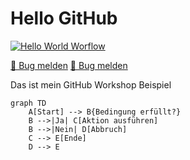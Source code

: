 # Hello GitHub

[![Hello World Worflow](https://github.com/GregorBiswanger/t-800-hello-github/actions/workflows/hello-actions.yml/badge.svg)](https://github.com/GregorBiswanger/t-800-hello-github/actions/workflows/hello-actions.yml)

[🐞 Bug melden](https://github.com/GregorBiswanger/t-800-hello-github/issues/new?template=bug_report.md)
[🐞 Bug melden](https://github.com/GregorBiswanger/t-800-hello-github/issues/new?template=bug_report.md&labels=bug&title=Fehler%20gefunden)

Das ist mein GitHub Workshop Beispiel

```mermaid
graph TD
    A[Start] --> B{Bedingung erfüllt?}
    B -->|Ja| C[Aktion ausführen]
    B -->|Nein| D[Abbruch]
    C --> E[Ende]
    D --> E
```
